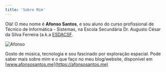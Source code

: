 ```yaml
---
title: 'Sobre Mim'
---
```


Olá! O meu nome é **Afonso Santos**, e sou aluno do curso profissional de Técnico de Informática - Sistemas, na Escola Secundária Dr. Augusto César da Silva Ferreira (a.k.a [ESDACSF](https://www.esdacsf.pt).

<img src="/images/afonso.png" alt="Afonso" class="foto center" />

Gosto de música, tecnologia e sou fascinado por exploração espacial. Pode saber mais sobre mim e o que faço no meu blog/website, disponível em [www.afonsosantos.me](https://afonsosantos.me)
